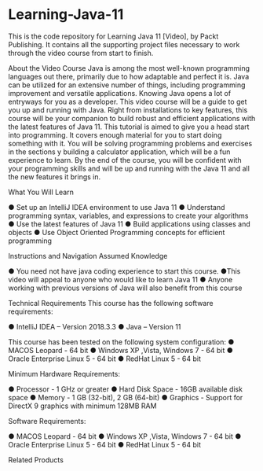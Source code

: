 # Learning-Java-11
This is the code repository for Learning Java 11 [Video], by Packt Publishing. It contains all the supporting project files necessary to work through the video course from start to finish.

About the Video Course
Java is among the most well-known programming languages out there, primarily due to how adaptable and perfect it is. Java can be utilized for an extensive number of things, including programming improvement and versatile applications. Knowing Java opens a lot of entryways for you as a developer.
This video course will be a guide to get you up and running with Java. Right from installations to key features, this course will be your companion to build robust and efficient applications with the latest features of Java 11. This tutorial is aimed to give you a head start into programming. It covers enough material for you to start doing something with it. You will be solving programming problems and exercises in the sections y building a calculator application, which will be a fun experience to learn.
By the end of the course, you will be confident with your programming skills and will be up and running with the Java 11 and all the new features it brings in.

What You Will Learn

● Set up an IntelliJ IDEA environment to use Java 11
● Understand programming syntax, variables, and expressions to create your algorithms
● Use the latest features of Java 11
● Build applications using classes and objects
● Use Object Oriented Programming concepts for efficient programming

Instructions and Navigation
Assumed Knowledge

● You need not have java coding experience to start this course.
●This video will appeal to anyone who would like to learn Java 11
● Anyone working with previous versions of Java will also benefit from this course

Technical Requirements
This course has the following software requirements:

●	IntelliJ IDEA – Version 2018.3.3
●	Java – Version 11

This course has been tested on the following system configuration:
● MACOS Leopard - 64 bit
● Windows XP ,Vista, Windows 7 - 64 bit
● Oracle Enterprise Linux 5 - 64 bit
● RedHat Linux 5 - 64 bit


Minimum Hardware Requirements:

● Processor - 1 GHz or greater
● Hard Disk Space - 16GB available disk space
● Memory - 1 GB (32-bit), 2 GB (64-bit)
● Graphics - Support for DirectX 9 graphics with minimum 128MB RAM

Software Requirements:

● MACOS Leopard - 64 bit
● Windows XP ,Vista, Windows 7 - 64 bit
● Oracle Enterprise Linux 5 - 64 bit
● RedHat Linux 5 - 64 bit


Related Products
